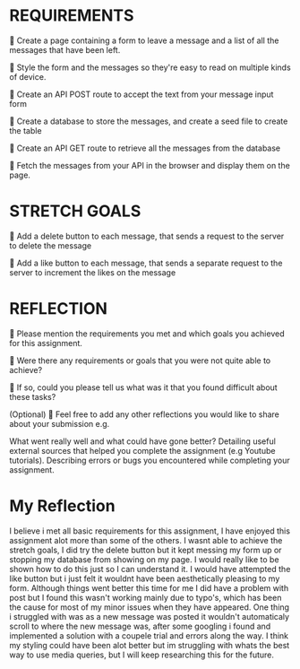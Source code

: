# REQUIREMENTS

🎯 Create a page containing a form to leave a message and a list of all the messages that have been left.

🎯 Style the form and the messages so they're easy to read on multiple kinds of device.

🎯 Create an API POST route to accept the text from your message input form

🎯 Create a database to store the messages, and create a seed file to create the table

🎯 Create an API GET route to retrieve all the messages from the database

🎯 Fetch the messages from your API in the browser and display them on the page.

# STRETCH GOALS

🏹 Add a delete button to each message, that sends a request to the server to delete the message

🏹 Add a like button to each message, that sends a separate request to the server to increment the likes on the message

# REFLECTION

🎯 Please mention the requirements you met and which goals you achieved for this assignment.

🎯 Were there any requirements or goals that you were not quite able to achieve?

🎯 If so, could you please tell us what was it that you found difficult about these tasks?

(Optional)
🏹 Feel free to add any other reflections you would like to share about your submission e.g.

What went really well and what could have gone better?
Detailing useful external sources that helped you complete the assignment (e.g Youtube tutorials).
Describing errors or bugs you encountered while completing your assignment.

# My Reflection

I believe i met all basic requirements for this assignment, I have enjoyed this assignment alot more than some of the others. I wasnt able to achieve the stretch goals, I did try the delete button but it kept messing my form up or stopping my database from showing on my page. I would really like to be shown how to do this just so I can understand it. I would have attempted the like button but i just felt it wouldnt have been aesthetically pleasing to my form.
Although things went better this time for me I did have a problem with post but I found this wasn't working mainly due to typo's, which has been the cause for most of my minor issues when they have appeared.
One thing i struggled with was as a new message was posted it wouldn't automaticaly scroll to where the new message was, after some googling i found and implemented a solution with a coupele trial and errors along the way.
I think my styling could have been alot better but im struggling with whats the best way to use media queries, but I will keep researching this for the future.
